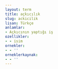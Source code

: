 ```yaml
---
layout: term
title: açkıcılık
slug: ackicilik
lisan: Türkçe
anlamlar:
- Açkıcının yaptığı iş
ozellikler:
- - isim
ornekler:
- - ''
orneklerkaynak:
- - ''
---
```


